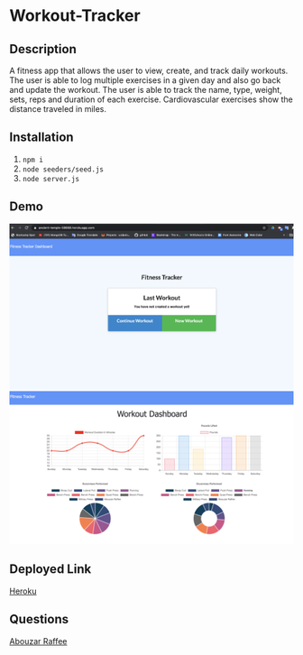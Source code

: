 # Workout-Tracker
## Description 
A fitness app that allows the user to view, create, and track daily workouts. The user is able to log multiple exercises in a given day and also go back and update the workout. The user is able to track the name, type, weight, sets, reps and duration of each exercise. Cardiovascular exercises show the distance traveled in miles.



## Installation
1. `npm i`
1. `node seeders/seed.js`
1. `node server.js`


## Demo
![Front Page](/public/Images/front.png)
![Dashboard Page](/public/Images/graph.png)

## Deployed Link
[Heroku](https://ancient-temple-58668.herokuapp.com/)


## Questions
[Abouzar Raffee](https://github.com/Raffee1989)

